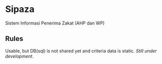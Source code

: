 # Sipaza
 Sistem Informasi Penerima Zakat (AHP dan WP)

## Rules
Usable, but DB(sql) is not shared yet and criteria data is static. *Still under development*.